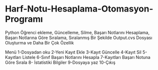 # Harf-Notu-Hesaplama-Otomasyon-Programı
Python Öğrenci ekleme, Güncelleme, Silme, Başarı Notlarını Hesaplama, Başarı Notlarına Göre Sıralama, Sıralanmış Bir Şekilde Output.cvs Dosyası Oluşturma ve Daha Bir Çok Özellik


Menü
1-Dosyadan oku
2-Yeni Kayıt Ekle
3-Kayıt Güncelle
4-Kayıt Sil
5-Kayıtları Listele
6-Sınıf Başarı Notlarını Hesapla
7-Kayıtları Başarı Notuna Göre Sırala
8- İstatistiki Bilgiler
9-Dosyaya yaz
10-Çıkış
